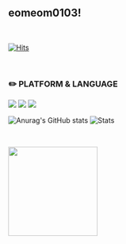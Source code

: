 ## eomeom0103!

<br>  

[![Hits](https://hits.seeyoufarm.com/api/count/incr/badge.svg?url=https%3A%2F%2Fgithub.com%2Feomeom0103&count_bg=%2379C83D&title_bg=%23555555&icon=&icon_color=%23E7E7E7&title=hits&edge_flat=false)](https://hits.seeyoufarm.com)
 
<br>  

### ✏️ PLATFORM & LANGUAGE
<img src="https://img.shields.io/badge/Java-007396?style=flat&logo=Java&logoColor=white"/>
<img src="https://img.shields.io/badge/C-A8B9CC?style=flat&logo=C&logoColor=white">
<img src="https://img.shields.io/badge/Matlab-FC6D26?style=flat&logo=C&logoColor=white">

<br>

![Anurag's GitHub stats](https://github-readme-stats.vercel.app/api?username=eomeom0103&show_icons=true&theme=radical)
![Stats](https://github-readme-stats.vercel.app/api/top-langs/?username=eomeom0103&layout=compact)

<br>

<a href="https://github.com/eomeom0103"><img align="center" style="height:180px" src="https://github-readme-stats.vercel.app/api/top-langs/?username=eomeom0103&layout=compact&theme=nord&hide_border=true" /></a> 
